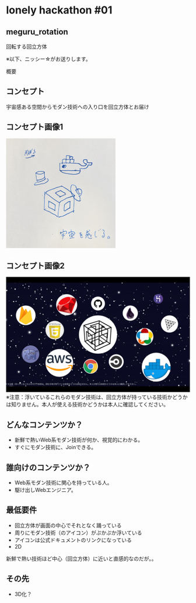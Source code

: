 # lonely hackathon #01
## meguru_rotation
回転する回立方体

※以下、ニッシー☆がお送りします。

概要

## コンセプト
宇宙感ある空間からモダン技術への入り口を回立方体とお届け

## コンセプト画像1
<img src="./concept.jpg" alt="concept-image" width="300" height="300">

## コンセプト画像2
![concept-image2](./concept2.png)
※注意：浮いているこれらのモダン技術は、回立方体が持っている技術かどうかは知りません。本人が使える技術かどうかは本人に確認してください。

## どんなコンテンツか？
- 新鮮で熱いWeb系モダン技術が何か、視覚的にわかる。
- すぐにモダン技術に、Joinできる。

## 誰向けのコンテンツか？
- Web系モダン技術に関心を持っている人。
- 駆け出しWebエンジニア。

## 最低要件
- 回立方体が画面の中心でそれとなく踊っている
- 周りにモダン技術（のアイコン）がぷかぷか浮いている
- アイコンは公式ドキュメントのリンクになっている
- 2D

新鮮で熱い技術ほど中心（回立方体）に近いと直感的なのだが。。

## その先
- 3D化？

